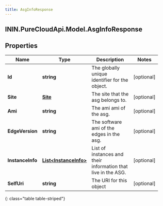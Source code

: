 ```yaml
---
title: AsgInfoResponse
---
```

## ININ.PureCloudApi.Model.AsgInfoResponse

## Properties

|Name | Type | Description | Notes|
|------------ | ------------- | ------------- | -------------|
| **Id** | **string** | The globally unique identifier for the object. | [optional] |
| **Site** | [**Site**](Site.html) | The site that the asg belongs to. | [optional] |
| **Ami** | **string** | The ami ami of the asg. | [optional] |
| **EdgeVersion** | **string** | The software ami of the edges in the asg. | [optional] |
| **InstanceInfo** | [**List&lt;InstanceInfo&gt;**](InstanceInfo.html) | List of instances and their information that live in the ASG. | [optional] |
| **SelfUri** | **string** | The URI for this object | [optional] |
{: class="table table-striped"}


